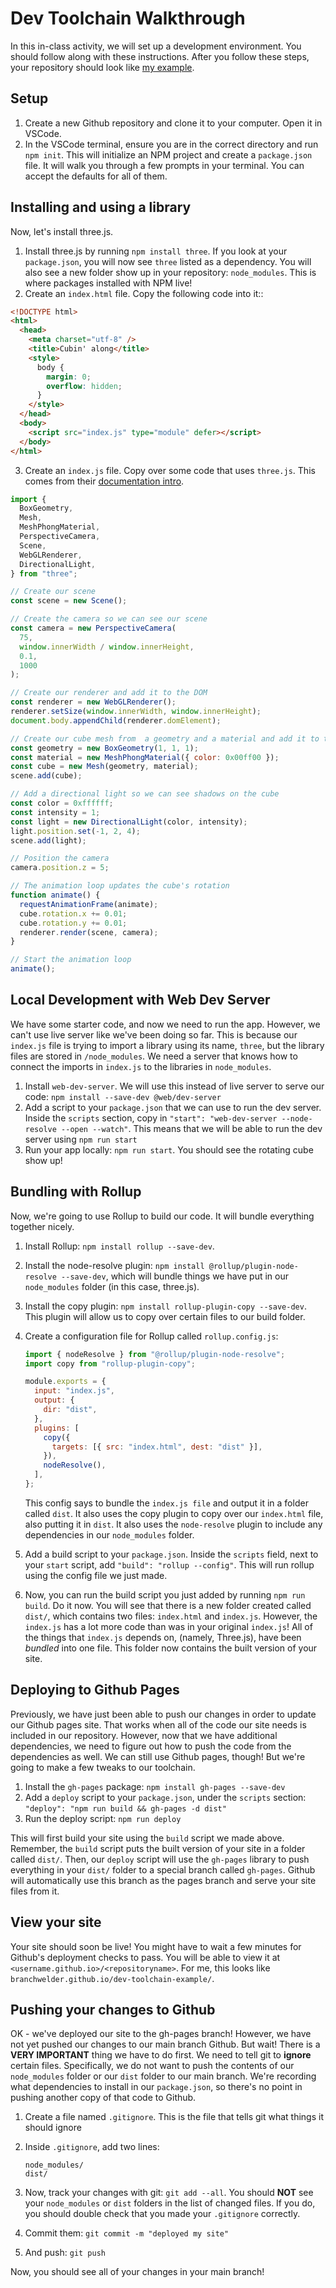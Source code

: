 # Dev Toolchain Walkthrough

In this in-class activity, we will set up a development environment. You should
follow along with these instructions. After you follow these steps, your
repository should look like
[my example](https://github.com/branchwelder/dev-toolchain-example).

## Setup

1. Create a new Github repository and clone it to your computer. Open it in
   VSCode.
2. In the VSCode terminal, ensure you are in the correct directory and run
   `npm init`. This will initialize an NPM project and create a `package.json`
   file. It will walk you through a few prompts in your terminal. You can accept
   the defaults for all of them.

## Installing and using a library

Now, let's install three.js.

1. Install three.js by running `npm install three`. If you look at your
   `package.json`, you will now see `three` listed as a dependency. You will
   also see a new folder show up in your repository: `node_modules`. This is
   where packages installed with NPM live!
2. Create an `index.html` file. Copy the following code into it::

```html
<!DOCTYPE html>
<html>
  <head>
    <meta charset="utf-8" />
    <title>Cubin' along</title>
    <style>
      body {
        margin: 0;
        overflow: hidden;
      }
    </style>
  </head>
  <body>
    <script src="index.js" type="module" defer></script>
  </body>
</html>
```

3. Create an `index.js` file. Copy over some code that uses `three.js`. This
   comes from their
   [documentation intro](https://threejs.org/manual/#en/fundamentals).

```js
import {
  BoxGeometry,
  Mesh,
  MeshPhongMaterial,
  PerspectiveCamera,
  Scene,
  WebGLRenderer,
  DirectionalLight,
} from "three";

// Create our scene
const scene = new Scene();

// Create the camera so we can see our scene
const camera = new PerspectiveCamera(
  75,
  window.innerWidth / window.innerHeight,
  0.1,
  1000
);

// Create our renderer and add it to the DOM
const renderer = new WebGLRenderer();
renderer.setSize(window.innerWidth, window.innerHeight);
document.body.appendChild(renderer.domElement);

// Create our cube mesh from  a geometry and a material and add it to the scene
const geometry = new BoxGeometry(1, 1, 1);
const material = new MeshPhongMaterial({ color: 0x00ff00 });
const cube = new Mesh(geometry, material);
scene.add(cube);

// Add a directional light so we can see shadows on the cube
const color = 0xffffff;
const intensity = 1;
const light = new DirectionalLight(color, intensity);
light.position.set(-1, 2, 4);
scene.add(light);

// Position the camera
camera.position.z = 5;

// The animation loop updates the cube's rotation
function animate() {
  requestAnimationFrame(animate);
  cube.rotation.x += 0.01;
  cube.rotation.y += 0.01;
  renderer.render(scene, camera);
}

// Start the animation loop
animate();
```

## Local Development with Web Dev Server

We have some starter code, and now we need to run the app. However, we can't use
live server like we've been doing so far. This is because our `index.js` file is
trying to import a library using its name, `three`, but the library files are
stored in `/node_modules`. We need a server that knows how to connect the
imports in `index.js` to the libraries in `node_modules`.

1. Install `web-dev-server`. We will use this instead of live server to serve
   our code: `npm install --save-dev @web/dev-server`
2. Add a script to your `package.json` that we can use to run the dev server.
   Inside the `scripts` section, copy in
   `"start": "web-dev-server --node-resolve --open --watch"`. This means that we
   will be able to run the dev server using `npm run start`
3. Run your app locally: `npm run start`. You should see the rotating cube show
   up!

## Bundling with Rollup

Now, we're going to use Rollup to build our code. It will bundle everything
together nicely.

1. Install Rollup: `npm install rollup --save-dev`.
2. Install the node-resolve plugin:
   `npm install @rollup/plugin-node-resolve --save-dev`, which will bundle
   things we have put in our `node_modules` folder (in this case, three.js).
3. Install the copy plugin: `npm install rollup-plugin-copy --save-dev`. This
   plugin will allow us to copy over certain files to our build folder.
4. Create a configuration file for Rollup called `rollup.config.js`:

   ```js
   import { nodeResolve } from "@rollup/plugin-node-resolve";
   import copy from "rollup-plugin-copy";

   module.exports = {
     input: "index.js",
     output: {
       dir: "dist",
     },
     plugins: [
       copy({
         targets: [{ src: "index.html", dest: "dist" }],
       }),
       nodeResolve(),
     ],
   };
   ```

   This config says to bundle the `index.js file` and output it in a folder
   called `dist`. It also uses the copy plugin to copy over our `index.html`
   file, also putting it in `dist`. It also uses the `node-resolve` plugin to
   include any dependencies in our `node_modules` folder.

5. Add a build script to your `package.json`. Inside the `scripts` field, next
   to your `start` script, add `"build": "rollup --config"`. This will run
   rollup using the config file we just made.
6. Now, you can run the build script you just added by running `npm run build`.
   Do it now. You will see that there is a new folder created called `dist/`,
   which contains two files: `index.html` and `index.js`. However, the
   `index.js` has a lot more code than was in your original `index.js`! All of
   the things that `index.js` depends on, (namely, Three.js), have been
   _bundled_ into one file. This folder now contains the built version of your
   site.

## Deploying to Github Pages

Previously, we have just been able to push our changes in order to update our
Github pages site. That works when all of the code our site needs is included in
our repository. However, now that we have additional dependencies, we need to
figure out how to push the code from the dependencies as well. We can still use
Github pages, though! But we're going to make a few tweaks to our toolchain.

1. Install the `gh-pages` package: `npm install gh-pages --save-dev`
2. Add a `deploy` script to your `package.json`, under the `scripts` section:
   `"deploy": "npm run build && gh-pages -d dist"`
3. Run the deploy script: `npm run deploy`

This will first build your site using the `build` script we made above.
Remember, the `build` script puts the built version of your site in a folder
called `dist/`. Then, our `deploy` script will use the `gh-pages` library to
push everything in your `dist/` folder to a special branch called `gh-pages`.
Github will automatically use this branch as the pages branch and serve your
site files from it.

## View your site

Your site should soon be live! You might have to wait a few minutes for Github's
deployment checks to pass. You will be able to view it at
`<username.github.io>/<repositoryname>`. For me, this looks like
`branchwelder.github.io/dev-toolchain-example/`.

## Pushing your changes to Github

OK - we've deployed our site to the gh-pages branch! However, we have not yet
pushed our changes to our main branch Github. But wait! There is a **VERY
IMPORTANT** thing we have to do first. We need to tell git to **ignore** certain
files. Specifically, we do not want to push the contents of our `node_modules`
folder or our `dist` folder to our main branch. We're recording what
dependencies to install in our `package.json`, so there's no point in pushing
another copy of that code to Github.

1. Create a file named `.gitignore`. This is the file that tells git what things
   it should ignore
2. Inside `.gitignore`, add two lines:

   ```
   node_modules/
   dist/
   ```

3. Now, track your changes with git: `git add --all`. You should **NOT** see
   your `node_modules` or `dist` folders in the list of changed files. If you
   do, you should double check that you made your `.gitignore` correctly.
4. Commit them: `git commit -m "deployed my site"`
5. And push: `git push`

Now, you should see all of your changes in your main branch!
